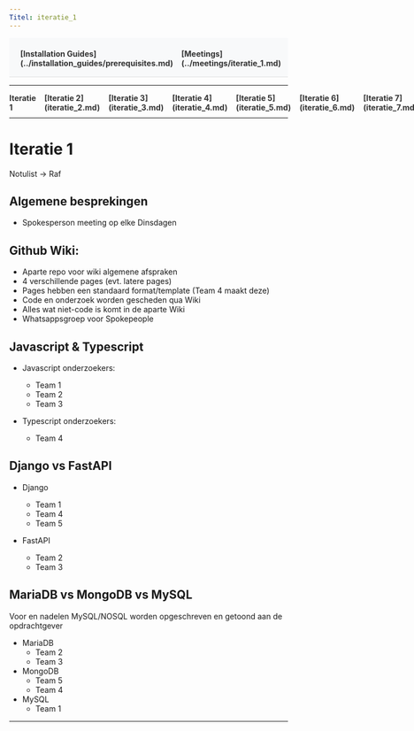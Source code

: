 ```yaml
---
Titel: iteratie_1
---
```


<div style="display:flex; justify-content:space-between; align-items:left; padding:20px; background-color:#f8f9fa; border-bottom:1px solid #e0e0e0;">
  <nav style="display:flex; gap:15px; height:30px;">
    <a markdown="1" style="text-decoration:none; color:#333; font-weight:bold;">[Installation Guides](../installation_guides/prerequisites.md)</a>
    <a markdown="1" style="text-decoration:none; color:#333; font-weight:bold;">[Meetings](../meetings/iteratie_1.md)</a>
  </nav>
</div>

---

<nav style="display:flex; gap:15px; height:30px;">
  <a markdown="1" style="text-decoration:none; color:#333; font-weight:bold;">Iteratie 1</a>
  <a markdown="1" style="text-decoration:none; color:#333; font-weight:bold;">[Iteratie 2](iteratie_2.md)</a>
  <a markdown="1" style="text-decoration:none; color:#333; font-weight:bold;">[Iteratie 3](iteratie_3.md)</a>
  <a markdown="1" style="text-decoration:none; color:#333; font-weight:bold;">[Iteratie 4](iteratie_4.md)</a>
  <a markdown="1" style="text-decoration:none; color:#333; font-weight:bold;">[Iteratie 5](iteratie_5.md)</a>
  <a markdown="1" style="text-decoration:none; color:#333; font-weight:bold;">[Iteratie 6](iteratie_6.md)</a>
  <a markdown="1" style="text-decoration:none; color:#333; font-weight:bold;">[Iteratie 7](iteratie_7.md)</a>
  <a markdown="1" style="text-decoration:none; color:#333; font-weight:bold;">[Iteratie 8](iteratie_8.md)</a>
  <a markdown="1" style="text-decoration:none; color:#333; font-weight:bold;">[Iteratie 9](iteratie_9.md)</a>
</nav>

---

# Iteratie 1

Notulist &rarr; Raf

## Algemene besprekingen
* Spokesperson meeting op elke Dinsdagen

## Github Wiki:
* Aparte repo voor wiki algemene afspraken
* 4 verschillende pages (evt. latere pages)
* Pages hebben een standaard format/template (Team 4 maakt deze)
* Code en onderzoek worden gescheden qua Wiki
* Alles wat niet-code is komt in de aparte Wiki
* Whatsappsgroep voor Spokepeople

## Javascript & Typescript
* Javascript onderzoekers:
  * Team 1
  * Team 2
  * Team 3

* Typescript onderzoekers:
  * Team 4

## Django vs FastAPI
* Django
  * Team 1
  * Team 4
  * Team 5

* FastAPI
  * Team 2
  * Team 3

## MariaDB vs MongoDB vs MySQL
Voor en nadelen MySQL/NOSQL worden opgeschreven en getoond aan de opdrachtgever
* MariaDB
  * Team 2
  * Team 3
* MongoDB
  * Team 5
  * Team 4
* MySQL
  * Team 1

---
